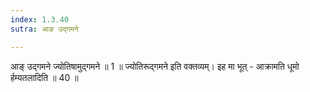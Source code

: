 ```yaml
---
index: 1.3.40
sutra: आङ उद्गमने

---
```

 आङ् उद्गमने ज्योतिषामुद्गमने ॥ 1 ॥ ज्योतिरूद्गमने इति वक्तव्यम्। इह मा भूत्  -  आक्रामति धूमो र्हम्यतलादिति ॥ 40 ॥ 